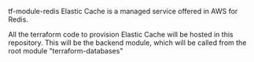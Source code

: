 tf-module-redis
Elastic Cache is a managed service offered in AWS for Redis.

All the terraform code to provision Elastic Cache will be hosted in this repository.
This will be the backend module, which will be called from the root module "terraform-databases"